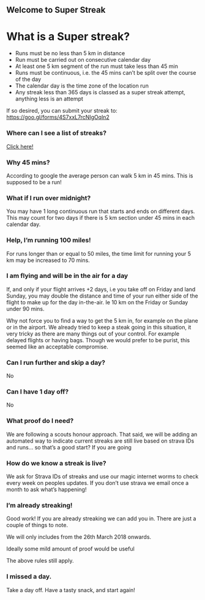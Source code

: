 ## Welcome to Super Streak

# What is a Super streak?
* Runs must be no less than 5 km in distance
* Run must be carried out on consecutive calendar day
* At least one 5 km segment of the run must take less than 45 min
* Runs must be continuous, i.e. the 45 mins can’t be split over the course of the day
* The calendar day is the time zone of the location run
* Any streak less than 365 days is classed as a super streak attempt, anything less is an attempt

If so desired, you can submit your streak to: https://goo.gl/forms/4S7xxL7rcNIgOqln2

### Where can I see a list of streaks?

[Click here!](/streaks.html)

### Why 45 mins?

According to google the average person can walk 5 km in 45 mins. This is supposed to be a run!

###  What if I run over midnight?

You may have 1 long continuous run that starts and ends on different days. This may count for two days if there is 5 km section under 45 mins in each calendar day.

###  Help, I’m running 100 miles!

For runs longer than or equal to 50 miles, the time limit for running your 5 km may be increased to 70 mins.

###  I am flying and will be in the air for a day

If, and only if your flight arrives +2 days, i.e you take off on Friday and land Sunday, you may double the distance and time of your run either side of the flight to make up for the day in-the-air. Ie 10 km on the Friday or Sunday under 90 mins.

Why not force you to find a way to get the 5 km in, for example on the plane or in the airport. We already tried to keep a steak going in this situation, it very tricky as there are many things out of your control. For example delayed flights or having bags. Though we would prefer to be purist, this seemed like an acceptable compromise.

###  Can I run further and skip a day?

No

### Can I have 1 day off?

No

###  What proof do I need?

We are following a scouts honour approach.  That said, we will be adding an automated way to indicate current streaks are still live based on strava IDs and runs... so that’s a good start? If you are going 

###  How do we know a streak is live?

We ask for Strava IDs of streaks and use our magic internet worms to check every week on peoples updates. If you don’t use strava we email once a month to ask what’s happening!

###  I’m already streaking!

Good work! If you are already streaking we can add you in. There are just a couple of things to note.

We will only includes from the 26th March 2018 onwards.

Ideally some mild amount of proof would be useful

The above rules still apply.

###  I missed a day.

Take a day off. Have a tasty snack, and start again!
